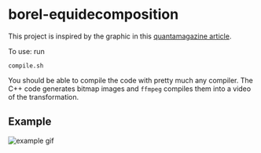 # borel-equidecomposition

This project is inspired by the graphic in this [quantamagazine article](https://www.quantamagazine.org/an-ancient-geometry-problem-falls-to-new-mathematical-techniques-20220208/).

To use: run

```
compile.sh
```

You should be able to compile the code with pretty much any compiler. The C++ code generates bitmap images and `ffmpeg` compiles them into a video of the transformation.

## Example

![example gif](samples/square_to_circle.gif)
